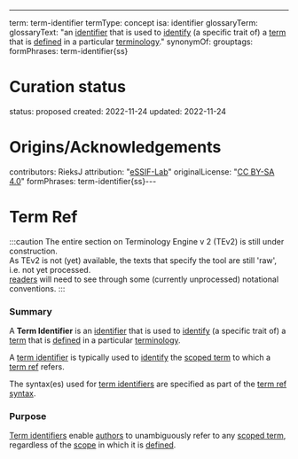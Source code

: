 ---
term: term-identifier
termType: concept
isa: identifier
glossaryTerm:
glossaryText: "an [identifier](@) that is used to [identify](@) (a specific trait of) a [term](@) that is [defined](@) in a particular [terminology](@)."
synonymOf:
grouptags:
formPhrases: term-identifier{ss}
# Curation status
status: proposed
created: 2022-11-24
updated: 2022-11-24
# Origins/Acknowledgements
contributors: RieksJ
attribution: "[eSSIF-Lab](https://essif-lab.github.io/framework)"
originalLicense: "[CC BY-SA 4.0](http://creativecommons.org/licenses/by-sa/4.0/?ref=chooser-v1)"
formPhrases: term-identifier{ss}---

# Term Ref

:::caution
The entire section on Terminology Engine v 2 (TEv2) is still under construction.<br/>
As TEv2 is not (yet) available, the texts that specify the tool are still 'raw', i.e. not yet processed.<br/>[readers](@) will need to see through some (currently unprocessed) notational conventions.
:::

### Summary
A **Term Identifier** is an [identifier](@) that is used to [identify](@) (a specific trait of) a [term](@) that is [defined](@) in a particular [terminology](@).

A [term identifier](@) is typically used to [identify](@) the [scoped term](@) to which a [term ref](@) refers.

The syntax(es) used for [term identifiers](@) are specified as part of the [term ref syntax](/docs/tev2/spec-syntax/term-ref-syntax).

### Purpose
[Term identifiers](@) enable [authors](@) to unambiguously refer to any [scoped term](@), regardless of the [scope](@) in which it is [defined](@).
